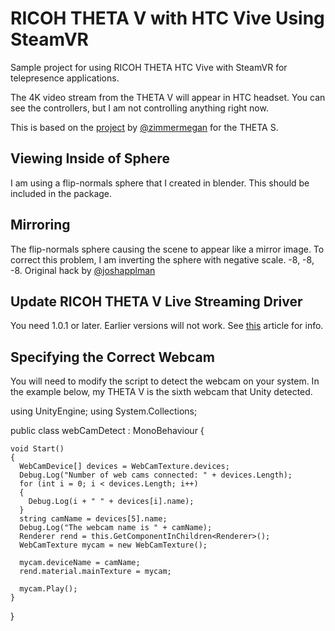 # RICOH THETA V with HTC Vive Using SteamVR

Sample project for using RICOH THETA HTC Vive with SteamVR for telepresence applications.

The 4K video stream from the THETA V will appear in HTC headset. You can see the controllers, but I am not controlling anything right now.

This is based on the [project](https://community.theta360.guide/t/tutorial-live-ricoh-theta-s-dual-fish-eye-for-steamvr-in-unity/938) by [@zimmermegan](https://community.theta360.guide/u/zimmermegan/summary) for the THETA S.

## Viewing Inside of Sphere
I am using a flip-normals sphere that I created in blender. This should be included in the package.

## Mirroring
The flip-normals sphere causing the scene to appear like a mirror image. To correct this problem, I am inverting the sphere with negative scale. -8, -8, -8.
Original hack by [@joshapplman](https://community.theta360.guide/u/joshappleman/summary) 

## Update RICOH THETA V Live Streaming Driver
You need 1.0.1 or later. Earlier versions will not work. See [this](https://community.theta360.guide/t/solved-unity-cant-display-theta-v-live-stream-on-windows-10/1688/39) article for info.

## Specifying the Correct Webcam

You will need to modify the script to detect the webcam on your system.  In the example below, my THETA V is the sixth webcam that Unity detected.

  using UnityEngine;
  using System.Collections;

  public class webCamDetect : MonoBehaviour
  {

    void Start()
    {
      WebCamDevice[] devices = WebCamTexture.devices;
      Debug.Log("Number of web cams connected: " + devices.Length);
      for (int i = 0; i < devices.Length; i++)
      {
        Debug.Log(i + " " + devices[i].name);
      }
      string camName = devices[5].name;
      Debug.Log("The webcam name is " + camName);
      Renderer rend = this.GetComponentInChildren<Renderer>();
      WebCamTexture mycam = new WebCamTexture();

      mycam.deviceName = camName;
      rend.material.mainTexture = mycam;

      mycam.Play();
    }
  }

